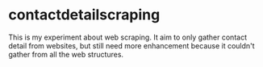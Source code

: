 # contactdetailscraping
This is my experiment about web scraping. It aim to only gather contact detail from websites, but still need more enhancement because it couldn't gather from all the web structures.
